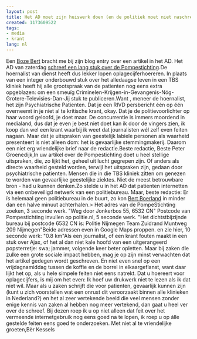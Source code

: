 ```yaml
---
layout: post
title: Het AD moet zijn huiswerk doen (en de politiek moet niet naschreeuwen)
created: 1173609522
tags:
- media
- krant
lang: nl
---
```

Een [Boze Bert](http://willy.boerland.com/myblog/leugens_ad_leugens_en_geenstijl_leugens) bracht me bij zijn blog entry over een artikel in het AD. Het AD van zaterdag [schreef een lang stuk over de Pompestichting](http://www.ad.nl/binnenland/article1163327.ece).De hoernalist van dienst heeft dus lekker lopen oplagecijferhoereren. In plaats van een integer onderbouwd stuk over het alledaagse leven in een TBS kliniek heeft hij alle grootspraak van de patienten nog eens extra opgeblazen: om een smeuïg Criminelen-Krijgen-in-Gevangenis-Nóg-Grotere-Televisies-Dan-Jij stuk te publiceren.Want , meneer de hoernalist, het zijn Psychiatrische Patienten. Dat je een RIVD persbericht één op één overneemt in je niet al te kritische krant, okay. Dat je de politievoorlichter op haar woord geloofd, je doet maar. De concurrentie is immers moordend in medialand, dus dat je even je best niet doet kan ik door de vingers zien, ik koop dan wel een krant waarbij ik weet dat journalisten wél zelf even feiten nagaan. Maar dat je uitspraken van geestelijk labiele personen als waarheid presenteert is niet alleen dom: het is gevaarlijke stemmingmakerij. Daarom een niet erg vriendelijke brief naar de redactie.Beste redactie, Beste Peter Groenedijk,In uw artikel over de Pompestichting doet u heel stellige uitspraken, die, zo lijkt het, geheel uit lucht gegrepen zijn. Of anders als directe waarheid gesteld worden, terwijl het uitspraken zijn, gedaan door psychiatrische patienten. Mensen die in die TBS kliniek zitten om genezen te worden van gevaarlijke geestelijke ziektes. Niet de meest betrouwbare bron - had u kunnen denken.Zo stelde u in het AD dat patienten internetten via een onbeveiligd netwerk van een politiebureau. Maar, beste redactie: Er ís helemaal geen politiebureau in de buurt, zo kon [Bert Boerland](http://willy.boerland.com/myblog/leugens_ad_leugens_en_geenstijl_leugens) in minder dan een halve minuut achterhalen.> Het adres van de PompeStichting zoeken, 3 seconde werk. "Weg door Jonkerbos 55, 6532 CN" Postcode van Pompestichting invullen op politie.nl, 5 seconde werk. "Het dichtstbijzijnde bureau bij postcode 6532 CN is: Politie Nijmegen Team Zuidrand Muntweg 209 Nijmegen"Beide adressen even in Google Maps proppen. en zie hier, 10 seconde werk: "0.8 km"Als een journalist, of een krant fouten maakt in een stuk over Ajax, of het al dan niet kale hoofd van een uitgerangeerd popsterretje: swa; jammer, volgende keer beter opletten. Maar bij zaken die zulke een grote sociale impact hebben, mag je op zijn minst verwachten dat het artikel gedegen wordt geschreven. En niet even snel op een vrijdagnamiddag tussen de koffie en de borrel in elkaargeflanst, want daar lijkt het op, als u hele simpele feiten niet eens natrekt. Dat u hoereert voor oplagecijfers, is mij om het even: Ik hoef uw drukwerk niet te lezen als ik dat niet wil. Maar als u zaken schrijft die voor patienten, gevaarlijk kunnen zijn (kunt u zich voorstellen wat een onrust dit veroorzaakt binnen alle klinieken in Nederland?) en het al zeer vertekende beeld die veel mensen zonder enige kennis van zaken al hebben nog meer vertekend, dan gaat u heel ver over de schreef. Bij dezen roep ik u op niet alleen dat feit over het vermeende internetgebruik nog eens goed na te lopen, ik roep u op álle gestelde feiten eens goed te onderzoeken. Met niet al te vriendelijke groeten,Bèr Kessels
